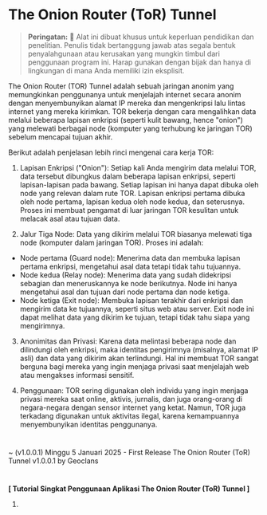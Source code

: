 # The Onion Router (ToR) Tunnel

> **Peringatan:** :red_circle: Alat ini dibuat khusus untuk keperluan pendidikan dan penelitian. Penulis tidak bertanggung jawab atas segala bentuk penyalahgunaan atau kerusakan yang mungkin timbul dari penggunaan program ini. Harap gunakan dengan bijak dan hanya di lingkungan di mana Anda memiliki izin eksplisit.

The Onion Router (TOR) Tunnel adalah sebuah jaringan anonim yang memungkinkan penggunanya untuk menjelajah internet secara anonim dengan menyembunyikan alamat IP mereka dan mengenkripsi lalu lintas internet yang mereka kirimkan. TOR bekerja dengan cara mengalihkan data melalui beberapa lapisan enkripsi (seperti kulit bawang, hence "onion") yang melewati berbagai node (komputer yang terhubung ke jaringan TOR) sebelum mencapai tujuan akhir.

Berikut adalah penjelasan lebih rinci mengenai cara kerja TOR:

1. Lapisan Enkripsi ("Onion"): Setiap kali Anda mengirim data melalui TOR, data tersebut dibungkus dalam beberapa lapisan enkripsi, seperti lapisan-lapisan pada bawang. Setiap lapisan ini hanya dapat dibuka oleh node yang relevan dalam rute TOR. Lapisan enkripsi pertama dibuka oleh node pertama, lapisan kedua oleh node kedua, dan seterusnya. Proses ini membuat pengamat di luar jaringan TOR kesulitan untuk melacak asal atau tujuan data.

2. Jalur Tiga Node: Data yang dikirim melalui TOR biasanya melewati tiga node (komputer dalam jaringan TOR). Proses ini adalah:

- Node pertama (Guard node): Menerima data dan membuka lapisan pertama enkripsi, mengetahui asal data tetapi tidak tahu tujuannya.
- Node kedua (Relay node): Menerima data yang sudah didekripsi sebagian dan meneruskannya ke node berikutnya. Node ini hanya mengetahui asal dan tujuan dari node pertama dan node ketiga.
- Node ketiga (Exit node): Membuka lapisan terakhir dari enkripsi dan mengirim data ke tujuannya, seperti situs web atau server. Exit node ini dapat melihat data yang dikirim ke tujuan, tetapi tidak tahu siapa yang mengirimnya.

3. Anonimitas dan Privasi: Karena data melintasi beberapa node dan dilindungi oleh enkripsi, maka identitas pengirimnya (misalnya, alamat IP asli) dan data yang dikirim akan terlindungi. Hal ini membuat TOR sangat berguna bagi mereka yang ingin menjaga privasi saat menjelajah web atau mengakses informasi sensitif.

4. Penggunaan: TOR sering digunakan oleh individu yang ingin menjaga privasi mereka saat online, aktivis, jurnalis, dan juga orang-orang di negara-negara dengan sensor internet yang ketat. Namun, TOR juga terkadang digunakan untuk aktivitas ilegal, karena kemampuannya menyembunyikan identitas penggunanya.

#
~ (v1.0.0.1) Minggu 5 Januari 2025 - First Release The Onion Router (ToR) Tunnel v1.0.0.1 by Geoclans

#
<b>[ Tutorial Singkat Penggunaan Aplikasi The Onion Router (ToR) Tunnel ]</b>

1.
